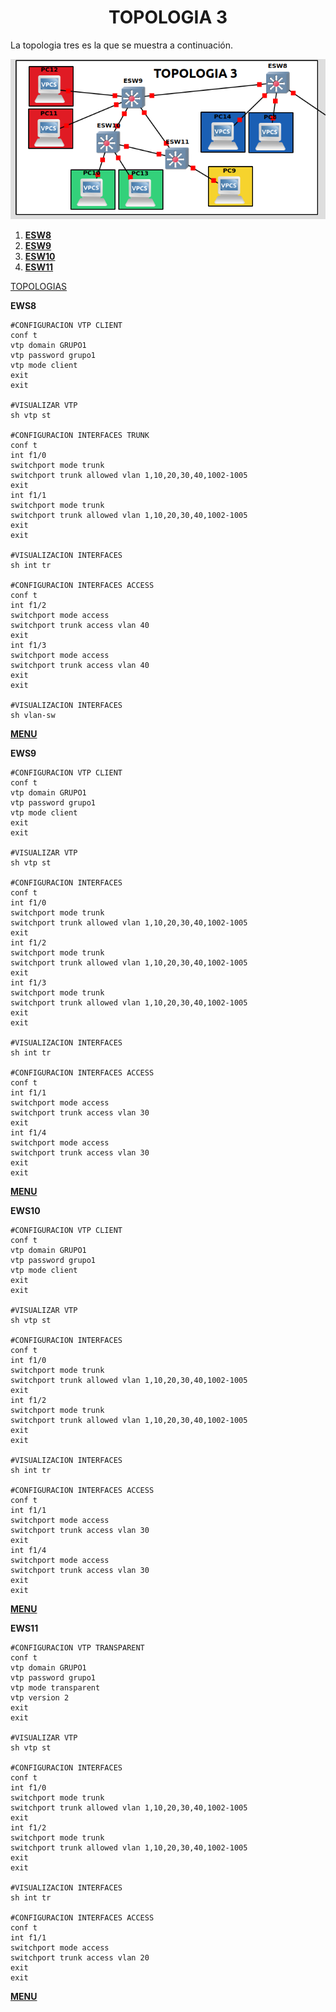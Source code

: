 # <center>TOPOLOGIA 3 </center>

La topologia tres es la que se muestra a continuación. 
<div id="MENU">

![topologia3](/proyecto1/documentacion/imagenes/topo3.png)

1. [**ESW8**](#CLIENTE1)
1. [**ESW9**](#CLIENTE2)
1. [**ESW10**](#CLIENTE3)
1. [**ESW11**](#TRANSPARENT)

[TOPOLOGIAS](/proyecto1/README.md)

<div id="CLIENTE1">

**EWS8**
```shell
#CONFIGURACION VTP CLIENT
conf t
vtp domain GRUPO1
vtp password grupo1
vtp mode client
exit 
exit

#VISUALIZAR VTP
sh vtp st

#CONFIGURACION INTERFACES TRUNK
conf t
int f1/0
switchport mode trunk
switchport trunk allowed vlan 1,10,20,30,40,1002-1005
exit
int f1/1
switchport mode trunk
switchport trunk allowed vlan 1,10,20,30,40,1002-1005
exit
exit

#VISUALIZACION INTERFACES
sh int tr

#CONFIGURACION INTERFACES ACCESS
conf t
int f1/2
switchport mode access
switchport trunk access vlan 40
exit
int f1/3
switchport mode access
switchport trunk access vlan 40
exit
exit

#VISUALIZACION INTERFACES
sh vlan-sw
```
[**MENU**](#MENU)

<div id="CLIENTE2">

**EWS9**
```shell
#CONFIGURACION VTP CLIENT
conf t
vtp domain GRUPO1
vtp password grupo1
vtp mode client
exit 
exit

#VISUALIZAR VTP
sh vtp st

#CONFIGURACION INTERFACES
conf t
int f1/0
switchport mode trunk
switchport trunk allowed vlan 1,10,20,30,40,1002-1005
exit
int f1/2
switchport mode trunk
switchport trunk allowed vlan 1,10,20,30,40,1002-1005
exit
int f1/3
switchport mode trunk
switchport trunk allowed vlan 1,10,20,30,40,1002-1005
exit
exit

#VISUALIZACION INTERFACES
sh int tr

#CONFIGURACION INTERFACES ACCESS
conf t
int f1/1
switchport mode access
switchport trunk access vlan 30
exit
int f1/4
switchport mode access
switchport trunk access vlan 30
exit
exit
```
[**MENU**](#MENU)

<div id="CLIENTE3">

**EWS10**
```shell
#CONFIGURACION VTP CLIENT
conf t
vtp domain GRUPO1
vtp password grupo1
vtp mode client
exit 
exit

#VISUALIZAR VTP
sh vtp st

#CONFIGURACION INTERFACES
conf t
int f1/0
switchport mode trunk
switchport trunk allowed vlan 1,10,20,30,40,1002-1005
exit
int f1/2
switchport mode trunk
switchport trunk allowed vlan 1,10,20,30,40,1002-1005
exit
exit

#VISUALIZACION INTERFACES
sh int tr

#CONFIGURACION INTERFACES ACCESS
conf t
int f1/1
switchport mode access
switchport trunk access vlan 30
exit
int f1/4
switchport mode access
switchport trunk access vlan 30
exit
exit
```
[**MENU**](#MENU)

<div id="TRANSPARENT">

**EWS11**
```shell
#CONFIGURACION VTP TRANSPARENT
conf t
vtp domain GRUPO1
vtp password grupo1
vtp mode transparent
vtp version 2
exit 
exit

#VISUALIZAR VTP
sh vtp st

#CONFIGURACION INTERFACES
conf t
int f1/0
switchport mode trunk
switchport trunk allowed vlan 1,10,20,30,40,1002-1005
exit
int f1/2
switchport mode trunk
switchport trunk allowed vlan 1,10,20,30,40,1002-1005
exit
exit

#VISUALIZACION INTERFACES
sh int tr

#CONFIGURACION INTERFACES ACCESS
conf t
int f1/1
switchport mode access
switchport trunk access vlan 20
exit
exit
```
[**MENU**](#MENU)